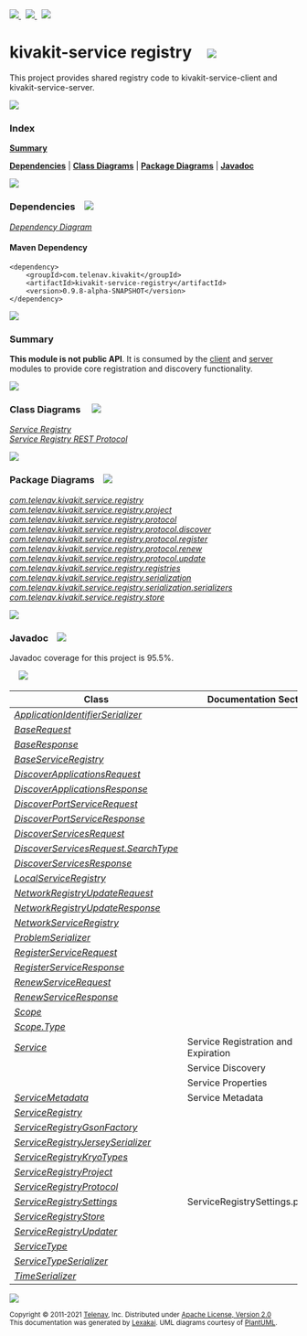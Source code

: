[//]: # (start-user-text)

<a href="https://www.kivakit.org">
<img src="https://www.kivakit.org/images/web-32.png" srcset="https://www.kivakit.org/images/web-32-2x.png 2x"/>
</a>
&nbsp;
<a href="https://twitter.com/openkivakit">
<img src="https://www.kivakit.org/images/twitter-32.png" srcset="https://www.kivakit.org/images/twitter-32-2x.png 2x"/>
</a>
&nbsp;
<a href="https://kivakit.zulipchat.com">
<img src="https://www.kivakit.org/images/zulip-32.png" srcset="https://www.kivakit.org/images/zulip-32-2x.png 2x"/>
</a>

[//]: # (end-user-text)

# kivakit-service registry &nbsp;&nbsp; <img src="https://www.kivakit.org/images/log-32.png" srcset="https://www.kivakit.org/images/log-32-2x.png 2x"/>

This project provides shared registry code to kivakit-service-client and kivakit-service-server.

<img src="https://www.kivakit.org/images/horizontal-line-512.png" srcset="https://www.kivakit.org/images/horizontal-line-512-2x.png 2x"/>

### Index

[**Summary**](#summary)  

[**Dependencies**](#dependencies) | [**Class Diagrams**](#class-diagrams) | [**Package Diagrams**](#package-diagrams) | [**Javadoc**](#javadoc)

<img src="https://www.kivakit.org/images/horizontal-line-512.png" srcset="https://www.kivakit.org/images/horizontal-line-512-2x.png 2x"/>

### Dependencies <a name="dependencies"></a> &nbsp;&nbsp; <img src="https://www.kivakit.org/images/dependencies-32.png" srcset="https://www.kivakit.org/images/dependencies-32-2x.png 2x"/>

[*Dependency Diagram*](https://www.kivakit.org/lexakai/kivakit-extensions/kivakit-service/registry/documentation/diagrams/dependencies.svg)

#### Maven Dependency

    <dependency>
        <groupId>com.telenav.kivakit</groupId>
        <artifactId>kivakit-service-registry</artifactId>
        <version>0.9.8-alpha-SNAPSHOT</version>
    </dependency>

<img src="https://www.kivakit.org/images/horizontal-line-128.png" srcset="https://www.kivakit.org/images/horizontal-line-128-2x.png 2x"/>

[//]: # (start-user-text)

### Summary <a name = "summary"></a>

**This module is not public API**. It is consumed by the [client](../client/README.md) and [server](../server/README.md) modules
to provide core registration and discovery functionality.

[//]: # (end-user-text)

<img src="https://www.kivakit.org/images/horizontal-line-128.png" srcset="https://www.kivakit.org/images/horizontal-line-128-2x.png 2x"/>

### Class Diagrams <a name="class-diagrams"></a> &nbsp; &nbsp; <img src="https://www.kivakit.org/images/diagram-40.png" srcset="https://www.kivakit.org/images/diagram-40-2x.png 2x"/>

[*Service Registry*](https://www.kivakit.org/lexakai/kivakit-extensions/kivakit-service/registry/documentation/diagrams/diagram-registry.svg)  
[*Service Registry REST Protocol*](https://www.kivakit.org/lexakai/kivakit-extensions/kivakit-service/registry/documentation/diagrams/diagram-rest.svg)

<img src="https://www.kivakit.org/images/horizontal-line-128.png" srcset="https://www.kivakit.org/images/horizontal-line-128-2x.png 2x"/>

### Package Diagrams <a name="package-diagrams"></a> &nbsp;&nbsp; <img src="https://www.kivakit.org/images/box-32.png" srcset="https://www.kivakit.org/images/box-32-2x.png 2x"/>

[*com.telenav.kivakit.service.registry*](https://www.kivakit.org/lexakai/kivakit-extensions/kivakit-service/registry/documentation/diagrams/com.telenav.kivakit.service.registry.svg)  
[*com.telenav.kivakit.service.registry.project*](https://www.kivakit.org/lexakai/kivakit-extensions/kivakit-service/registry/documentation/diagrams/com.telenav.kivakit.service.registry.project.svg)  
[*com.telenav.kivakit.service.registry.protocol*](https://www.kivakit.org/lexakai/kivakit-extensions/kivakit-service/registry/documentation/diagrams/com.telenav.kivakit.service.registry.protocol.svg)  
[*com.telenav.kivakit.service.registry.protocol.discover*](https://www.kivakit.org/lexakai/kivakit-extensions/kivakit-service/registry/documentation/diagrams/com.telenav.kivakit.service.registry.protocol.discover.svg)  
[*com.telenav.kivakit.service.registry.protocol.register*](https://www.kivakit.org/lexakai/kivakit-extensions/kivakit-service/registry/documentation/diagrams/com.telenav.kivakit.service.registry.protocol.register.svg)  
[*com.telenav.kivakit.service.registry.protocol.renew*](https://www.kivakit.org/lexakai/kivakit-extensions/kivakit-service/registry/documentation/diagrams/com.telenav.kivakit.service.registry.protocol.renew.svg)  
[*com.telenav.kivakit.service.registry.protocol.update*](https://www.kivakit.org/lexakai/kivakit-extensions/kivakit-service/registry/documentation/diagrams/com.telenav.kivakit.service.registry.protocol.update.svg)  
[*com.telenav.kivakit.service.registry.registries*](https://www.kivakit.org/lexakai/kivakit-extensions/kivakit-service/registry/documentation/diagrams/com.telenav.kivakit.service.registry.registries.svg)  
[*com.telenav.kivakit.service.registry.serialization*](https://www.kivakit.org/lexakai/kivakit-extensions/kivakit-service/registry/documentation/diagrams/com.telenav.kivakit.service.registry.serialization.svg)  
[*com.telenav.kivakit.service.registry.serialization.serializers*](https://www.kivakit.org/lexakai/kivakit-extensions/kivakit-service/registry/documentation/diagrams/com.telenav.kivakit.service.registry.serialization.serializers.svg)  
[*com.telenav.kivakit.service.registry.store*](https://www.kivakit.org/lexakai/kivakit-extensions/kivakit-service/registry/documentation/diagrams/com.telenav.kivakit.service.registry.store.svg)

<img src="https://www.kivakit.org/images/horizontal-line-128.png" srcset="https://www.kivakit.org/images/horizontal-line-128-2x.png 2x"/>

### Javadoc <a name="javadoc"></a> &nbsp;&nbsp; <img src="https://www.kivakit.org/images/books-32.png" srcset="https://www.kivakit.org/images/books-32-2x.png 2x"/>

Javadoc coverage for this project is 95.5%.  
  
&nbsp; &nbsp; <img src="https://www.kivakit.org/images/meter-100-96.png" srcset="https://www.kivakit.org/images/meter-100-96-2x.png 2x"/>




| Class | Documentation Sections |
|---|---|
| [*ApplicationIdentifierSerializer*](https://www.kivakit.org/javadoc/kivakit-extensions/kivakit.service.registry/com/telenav/kivakit/service/registry/serialization/serializers/ApplicationIdentifierSerializer.html) |  |  
| [*BaseRequest*](https://www.kivakit.org/javadoc/kivakit-extensions/kivakit.service.registry/com/telenav/kivakit/service/registry/protocol/BaseRequest.html) |  |  
| [*BaseResponse*](https://www.kivakit.org/javadoc/kivakit-extensions/kivakit.service.registry/com/telenav/kivakit/service/registry/protocol/BaseResponse.html) |  |  
| [*BaseServiceRegistry*](https://www.kivakit.org/javadoc/kivakit-extensions/kivakit.service.registry/com/telenav/kivakit/service/registry/registries/BaseServiceRegistry.html) |  |  
| [*DiscoverApplicationsRequest*](https://www.kivakit.org/javadoc/kivakit-extensions/kivakit.service.registry/com/telenav/kivakit/service/registry/protocol/discover/DiscoverApplicationsRequest.html) |  |  
| [*DiscoverApplicationsResponse*](https://www.kivakit.org/javadoc/kivakit-extensions/kivakit.service.registry/com/telenav/kivakit/service/registry/protocol/discover/DiscoverApplicationsResponse.html) |  |  
| [*DiscoverPortServiceRequest*](https://www.kivakit.org/javadoc/kivakit-extensions/kivakit.service.registry/com/telenav/kivakit/service/registry/protocol/discover/DiscoverPortServiceRequest.html) |  |  
| [*DiscoverPortServiceResponse*](https://www.kivakit.org/javadoc/kivakit-extensions/kivakit.service.registry/com/telenav/kivakit/service/registry/protocol/discover/DiscoverPortServiceResponse.html) |  |  
| [*DiscoverServicesRequest*](https://www.kivakit.org/javadoc/kivakit-extensions/kivakit.service.registry/com/telenav/kivakit/service/registry/protocol/discover/DiscoverServicesRequest.html) |  |  
| [*DiscoverServicesRequest.SearchType*](https://www.kivakit.org/javadoc/kivakit-extensions/kivakit.service.registry/com/telenav/kivakit/service/registry/protocol/discover/DiscoverServicesRequest.SearchType.html) |  |  
| [*DiscoverServicesResponse*](https://www.kivakit.org/javadoc/kivakit-extensions/kivakit.service.registry/com/telenav/kivakit/service/registry/protocol/discover/DiscoverServicesResponse.html) |  |  
| [*LocalServiceRegistry*](https://www.kivakit.org/javadoc/kivakit-extensions/kivakit.service.registry/com/telenav/kivakit/service/registry/registries/LocalServiceRegistry.html) |  |  
| [*NetworkRegistryUpdateRequest*](https://www.kivakit.org/javadoc/kivakit-extensions/kivakit.service.registry/com/telenav/kivakit/service/registry/protocol/update/NetworkRegistryUpdateRequest.html) |  |  
| [*NetworkRegistryUpdateResponse*](https://www.kivakit.org/javadoc/kivakit-extensions/kivakit.service.registry/com/telenav/kivakit/service/registry/protocol/update/NetworkRegistryUpdateResponse.html) |  |  
| [*NetworkServiceRegistry*](https://www.kivakit.org/javadoc/kivakit-extensions/kivakit.service.registry/com/telenav/kivakit/service/registry/registries/NetworkServiceRegistry.html) |  |  
| [*ProblemSerializer*](https://www.kivakit.org/javadoc/kivakit-extensions/kivakit.service.registry/com/telenav/kivakit/service/registry/serialization/serializers/ProblemSerializer.html) |  |  
| [*RegisterServiceRequest*](https://www.kivakit.org/javadoc/kivakit-extensions/kivakit.service.registry/com/telenav/kivakit/service/registry/protocol/register/RegisterServiceRequest.html) |  |  
| [*RegisterServiceResponse*](https://www.kivakit.org/javadoc/kivakit-extensions/kivakit.service.registry/com/telenav/kivakit/service/registry/protocol/register/RegisterServiceResponse.html) |  |  
| [*RenewServiceRequest*](https://www.kivakit.org/javadoc/kivakit-extensions/kivakit.service.registry/com/telenav/kivakit/service/registry/protocol/renew/RenewServiceRequest.html) |  |  
| [*RenewServiceResponse*](https://www.kivakit.org/javadoc/kivakit-extensions/kivakit.service.registry/com/telenav/kivakit/service/registry/protocol/renew/RenewServiceResponse.html) |  |  
| [*Scope*](https://www.kivakit.org/javadoc/kivakit-extensions/kivakit.service.registry/com/telenav/kivakit/service/registry/Scope.html) |  |  
| [*Scope.Type*](https://www.kivakit.org/javadoc/kivakit-extensions/kivakit.service.registry/com/telenav/kivakit/service/registry/Scope.Type.html) |  |  
| [*Service*](https://www.kivakit.org/javadoc/kivakit-extensions/kivakit.service.registry/com/telenav/kivakit/service/registry/Service.html) | Service Registration and Expiration |  
| | Service Discovery |  
| | Service Properties |  
| [*ServiceMetadata*](https://www.kivakit.org/javadoc/kivakit-extensions/kivakit.service.registry/com/telenav/kivakit/service/registry/ServiceMetadata.html) | Service Metadata |  
| [*ServiceRegistry*](https://www.kivakit.org/javadoc/kivakit-extensions/kivakit.service.registry/com/telenav/kivakit/service/registry/ServiceRegistry.html) |  |  
| [*ServiceRegistryGsonFactory*](https://www.kivakit.org/javadoc/kivakit-extensions/kivakit.service.registry/com/telenav/kivakit/service/registry/serialization/ServiceRegistryGsonFactory.html) |  |  
| [*ServiceRegistryJerseySerializer*](https://www.kivakit.org/javadoc/kivakit-extensions/kivakit.service.registry/com/telenav/kivakit/service/registry/serialization/ServiceRegistryJerseySerializer.html) |  |  
| [*ServiceRegistryKryoTypes*](https://www.kivakit.org/javadoc/kivakit-extensions/kivakit.service.registry/com/telenav/kivakit/service/registry/project/ServiceRegistryKryoTypes.html) |  |  
| [*ServiceRegistryProject*](https://www.kivakit.org/javadoc/kivakit-extensions/kivakit.service.registry/com/telenav/kivakit/service/registry/project/ServiceRegistryProject.html) |  |  
| [*ServiceRegistryProtocol*](https://www.kivakit.org/javadoc/kivakit-extensions/kivakit.service.registry/com/telenav/kivakit/service/registry/protocol/ServiceRegistryProtocol.html) |  |  
| [*ServiceRegistrySettings*](https://www.kivakit.org/javadoc/kivakit-extensions/kivakit.service.registry/com/telenav/kivakit/service/registry/ServiceRegistrySettings.html) | ServiceRegistrySettings.properties |  
| [*ServiceRegistryStore*](https://www.kivakit.org/javadoc/kivakit-extensions/kivakit.service.registry/com/telenav/kivakit/service/registry/store/ServiceRegistryStore.html) |  |  
| [*ServiceRegistryUpdater*](https://www.kivakit.org/javadoc/kivakit-extensions/kivakit.service.registry/com/telenav/kivakit/service/registry/ServiceRegistryUpdater.html) |  |  
| [*ServiceType*](https://www.kivakit.org/javadoc/kivakit-extensions/kivakit.service.registry/com/telenav/kivakit/service/registry/ServiceType.html) |  |  
| [*ServiceTypeSerializer*](https://www.kivakit.org/javadoc/kivakit-extensions/kivakit.service.registry/com/telenav/kivakit/service/registry/serialization/serializers/ServiceTypeSerializer.html) |  |  
| [*TimeSerializer*](https://www.kivakit.org/javadoc/kivakit-extensions/kivakit.service.registry/com/telenav/kivakit/service/registry/serialization/serializers/TimeSerializer.html) |  |  

[//]: # (start-user-text)



[//]: # (end-user-text)

<img src="https://www.kivakit.org/images/horizontal-line-512.png" srcset="https://www.kivakit.org/images/horizontal-line-512-2x.png 2x"/>

<sub>Copyright &#169; 2011-2021 [Telenav](https://telenav.com), Inc. Distributed under [Apache License, Version 2.0](LICENSE)</sub>  
<sub>This documentation was generated by [Lexakai](https://lexakai.org). UML diagrams courtesy of [PlantUML](https://plantuml.com).</sub>

